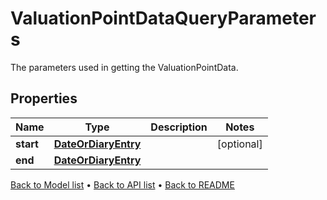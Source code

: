 

# ValuationPointDataQueryParameters

The parameters used in getting the ValuationPointData.

## Properties

| Name | Type | Description | Notes |
|------------ | ------------- | ------------- | -------------|
|**start** | [**DateOrDiaryEntry**](DateOrDiaryEntry.md) |  |  [optional] |
|**end** | [**DateOrDiaryEntry**](DateOrDiaryEntry.md) |  |  |



[Back to Model list](../README.md#documentation-for-models) &#8226; [Back to API list](../README.md#documentation-for-api-endpoints) &#8226; [Back to README](../README.md)


